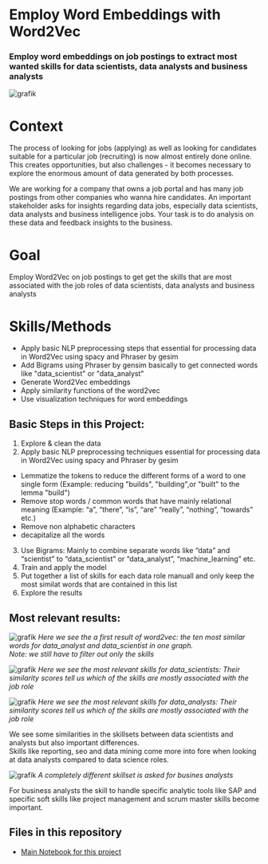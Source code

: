 # Employ Word Embeddings with Word2Vec
### Employ word embeddings on job postings to extract most wanted skills for data scientists, data analysts and business analysts

![grafik](../main/picture_repository.png)

# Context 
The process of looking for jobs (applying) as well as looking for candidates suitable for a particular job (recruiting) is now almost entirely done online. 
This creates opportunities, but also challenges - it becomes necessary to explore the enormous amount of data generated by both processes.

We are working for a company that owns a job portal and has many job postings from other companies who wanna hire candidates. An important stakeholder asks for insights regarding data jobs, especially data scientists, data analysts and business intelligence jobs. Your task is to do analysis on these data and feedback insights to the business. 

# Goal
Employ Word2Vec on job postings to get get the skills that are most associated with the job roles of data scientists, data analysts and business analysts

# Skills/Methods
- Apply basic NLP preprocessing steps that essential for processing data in Word2Vec using spacy and Phraser by gesim 
- Add Bigrams using Phraser by gensim basically to get connected words like "data_scientist" or "data_analyst" 
- Generate Word2Vec embeddings 
- Apply similarity functions of the word2vec
- Use visualization techniques for word embeddings


## Basic Steps in this Project: 
1. Explore & clean the data 
2. Apply basic NLP preprocessing techniques essential for processing data in Word2Vec using spacy and Phraser by gesim 
  - Lemmatize the tokens to reduce the different forms of a word to one single form (Example: reducing "builds", "building",or "built" to the lemma "build")
  - Remove stop words / common words that have mainly relational meaning (Example: “a”, “there”, “is”, “are” “really”, “nothing”, “towards” etc.)
  - Remove non alphabetic characters
  - decapitalize all the words
3. Use Bigrams: Mainly to combine separate words like “data” and “scientist” to “data_scientist” or “data_analyst”, “machine_learning” etc.  
4. Train and apply the model
5. Put together a list of skills for each data role manuall and only keep the most similat words that are contained in this list 
6. Explore the results

## Most relevant results: 

![grafik](https://user-images.githubusercontent.com/100354393/208500726-a3cc4bb4-ba37-4c9b-bef2-21e255964ad7.png)
*Here we see the a first result of word2vec: the ten most similar words for data_analyst and data_scientist in one graph.   
Note: we still have to filter out only the skills*

![grafik](https://user-images.githubusercontent.com/100354393/208504114-a17160c7-866d-4d8b-ae00-cb960c08fa3a.png)
*Here we see the most relevant skills for data_scientists: Their similarity scores tell us which of the skills are mostly associated with the job role*

![grafik](https://user-images.githubusercontent.com/100354393/208504981-41b08e0a-3d47-4639-a7c5-3fd685cf52f6.png)
*Here we see the most relevant skills for data_analysts: Their similarity scores tell us which of the skills are mostly associated with the job role*

We see some similarities in the skillsets between data scientists and analysts but also important differences.   
Skills like reporting, seo and data mining come more into fore when looking at data analysts compared to data science roles.  

![grafik](https://user-images.githubusercontent.com/100354393/208506375-ced76321-4124-4465-97c0-0e5f9a41396c.png)
*A completely different skillset is asked for busines analysts*

For business analysts the skill to handle specific analytic tools like SAP and specific soft skills like project management and scrum master skills become important. 


## Files in this repository
- [Main Notebook for this project](../main/Word_Embeddings_job_skillset.ipynb)
